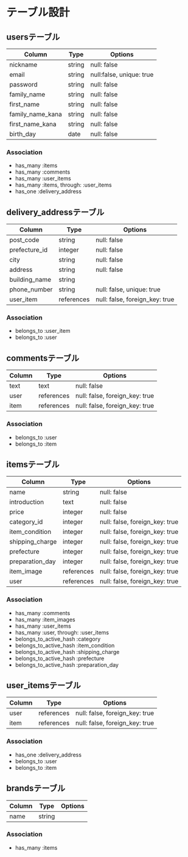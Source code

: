 # テーブル設計

## usersテーブル

| Column           | Type   | Options                  |
| ---------------- | ------ | ------------------------ |
| nickname         | string | null: false              |
| email            | string | null:false, unique: true |
| password         | string | null: false              |
| family_name      | string | null: false              |
| first_name       | string | null: false              |
| family_name_kana | string | null: false              |
| first_name_kana  | string | null: false              |
| birth_day        | date   | null: false              |

### Association

- has_many :items
- has_many :comments
- has_many :user_items
- has_many :items, through: :user_items
- has_one :delivery_address


## delivery_addressテーブル 

| Column        | Type       | Options                        |
| ------------- | ---------- | ------------------------------ |
| post_code     | string     | null: false                    |
| prefecture_id | integer    | null: false                    |
| city          | string     | null: false                    |
| address       | string     | null: false                    |
| building_name | string     |                                |
| phone_number  | string     | null: false, unique: true      |
| user_item     | references | null: false, foreign_key: true |

### Association

- belongs_to :user_item
- belongs_to :user


## commentsテーブル

| Column | Type       | Options                        |
| ------ | ---------- | ------------------------------ |
| text   | text       | null: false                    |
| user   | references | null: false, foreign_key: true |
| item   | references | null: false, foreign_key: true |


### Association 

- belongs_to :user
- belongs_to :item


## itemsテーブル

| Column          | Type       | Options                        |
| --------------- | ---------- | ------------------------------ |
| name            | string     | null: false                    |
| introduction    | text       | null: false                    |
| price           | integer    | null: false                    |
| category_id     | integer    | null: false, foreign_key: true |
| item_condition  | integer    | null: false, foreign_key: true |
| shipping_charge | integer    | null: false, foreign_key: true |
| prefecture      | integer    | null: false, foreign_key: true |
| preparation_day | integer    | null: false, foreign_key: true |
| item_image      | references | null: false, foreign_key: true |
| user            | references | null: false, foreign_key: true |

### Association 

- has_many :comments
- has_many :item_images
- has_many :user_items
- has_many :user, through: :user_items
- belongs_to_active_hash :category
- belongs_to_active_hash :item_condition  
- belongs_to_active_hash :shipping_charge 
- belongs_to_active_hash :prefecture
- belongs_to_active_hash :preparation_day


## user_itemsテーブル

| Column | Type       | Options                        |
| ------ | ---------- | ------------------------------ |
| user   | references | null: false, foreign_key: true |
| item   | references | null: false, foreign_key: true |

### Association

- has_one :delivery_address
- belongs_to :user
- belongs_to :item


## brandsテーブル

| Column | Type   | Options |
| ------ | ------ | ------- |
| name   | string |         |

### Association

- has_many :items